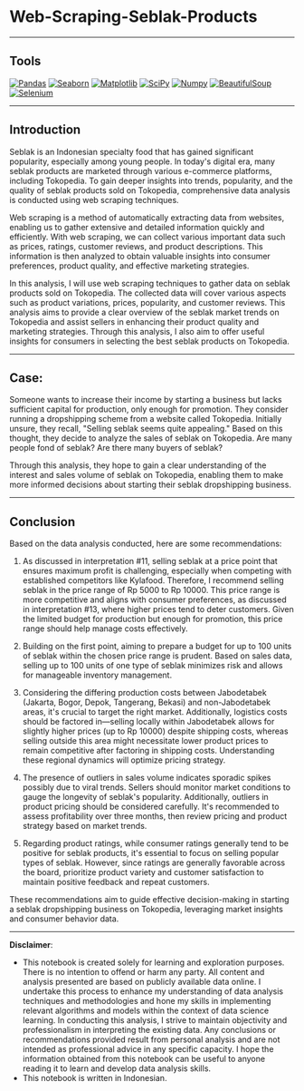 # Web-Scraping-Seblak-Products

---
## Tools
[<img src="https://img.shields.io/badge/Pandas-150458?style=for-the-badge&logo=pandas&logoColor=white" alt="Pandas" />](https://pandas.pydata.org/) [<img src="https://img.shields.io/badge/Seaborn-388E3C?style=for-the-badge&logo=seaborn&logoColor=white" alt="Seaborn" />](https://seaborn.pydata.org/) [<img src="https://img.shields.io/badge/Matplotlib-3776AB?style=for-the-badge&logo=matplotlib&logoColor=white" alt="Matplotlib" />](https://matplotlib.org/) [<img src="https://img.shields.io/badge/SciPy-8CAAE6?style=for-the-badge&logo=scipy&logoColor=white" alt="SciPy" />](https://www.scipy.org/) [<img src="https://img.shields.io/badge/Numpy-013243?style=for-the-badge&logo=numpy&logoColor=white" alt="Numpy" />](https://numpy.org/) [<img src="https://img.shields.io/badge/BeautifulSoup-430098?style=for-the-badge&logo=beautifulsoup&logoColor=white" alt="BeautifulSoup" />](https://www.crummy.com/software/BeautifulSoup/) [<img src="https://img.shields.io/badge/Selenium-43B02A?style=for-the-badge&logo=selenium&logoColor=white" alt="Selenium" />](https://www.selenium.dev/)

---

## Introduction

Seblak is an Indonesian specialty food that has gained significant popularity, especially among young people. In today's digital era, many seblak products are marketed through various e-commerce platforms, including Tokopedia. To gain deeper insights into trends, popularity, and the quality of seblak products sold on Tokopedia, comprehensive data analysis is conducted using web scraping techniques.

Web scraping is a method of automatically extracting data from websites, enabling us to gather extensive and detailed information quickly and efficiently. With web scraping, we can collect various important data such as prices, ratings, customer reviews, and product descriptions. This information is then analyzed to obtain valuable insights into consumer preferences, product quality, and effective marketing strategies.

In this analysis, I will use web scraping techniques to gather data on seblak products sold on Tokopedia. The collected data will cover various aspects such as product variations, prices, popularity, and customer reviews. This analysis aims to provide a clear overview of the seblak market trends on Tokopedia and assist sellers in enhancing their product quality and marketing strategies. Through this analysis, I also aim to offer useful insights for consumers in selecting the best seblak products on Tokopedia.

---

## Case:

Someone wants to increase their income by starting a business but lacks sufficient capital for production, only enough for promotion. They consider running a dropshipping scheme from a website called Tokopedia. Initially unsure, they recall, "Selling seblak seems quite appealing." Based on this thought, they decide to analyze the sales of seblak on Tokopedia. Are many people fond of seblak? Are there many buyers of seblak?

Through this analysis, they hope to gain a clear understanding of the interest and sales volume of seblak on Tokopedia, enabling them to make more informed decisions about starting their seblak dropshipping business.

---

## Conclusion
 
Based on the data analysis conducted, here are some recommendations:

1. As discussed in interpretation #11, selling seblak at a price point that ensures maximum profit is challenging, especially when competing with established competitors like Kylafood. Therefore, I recommend selling seblak in the price range of Rp 5000 to Rp 10000. This price range is more competitive and aligns with consumer preferences, as discussed in interpretation #13, where higher prices tend to deter customers. Given the limited budget for production but enough for promotion, this price range should help manage costs effectively.

2. Building on the first point, aiming to prepare a budget for up to 100 units of seblak within the chosen price range is prudent. Based on sales data, selling up to 100 units of one type of seblak minimizes risk and allows for manageable inventory management.

3. Considering the differing production costs between Jabodetabek (Jakarta, Bogor, Depok, Tangerang, Bekasi) and non-Jabodetabek areas, it's crucial to target the right market. Additionally, logistics costs should be factored in—selling locally within Jabodetabek allows for slightly higher prices (up to Rp 10000) despite shipping costs, whereas selling outside this area might necessitate lower product prices to remain competitive after factoring in shipping costs. Understanding these regional dynamics will optimize pricing strategy.

4. The presence of outliers in sales volume indicates sporadic spikes possibly due to viral trends. Sellers should monitor market conditions to gauge the longevity of seblak's popularity. Additionally, outliers in product pricing should be considered carefully. It's recommended to assess profitability over three months, then review pricing and product strategy based on market trends.

5. Regarding product ratings, while consumer ratings generally tend to be positive for seblak products, it's essential to focus on selling popular types of seblak. However, since ratings are generally favorable across the board, prioritize product variety and customer satisfaction to maintain positive feedback and repeat customers.

These recommendations aim to guide effective decision-making in starting a seblak dropshipping business on Tokopedia, leveraging market insights and consumer behavior data.

---

**Disclaimer**: 
- This notebook is created solely for learning and exploration purposes. There is no intention to offend or harm any party. All content and analysis presented are based on publicly available data online. I undertake this process to enhance my understanding of data analysis techniques and methodologies and hone my skills in implementing relevant algorithms and models within the context of data science learning. In conducting this analysis, I strive to maintain objectivity and professionalism in interpreting the existing data. Any conclusions or recommendations provided result from personal analysis and are not intended as professional advice in any specific capacity. I hope the information obtained from this notebook can be useful to anyone reading it to learn and develop data analysis skills.
- This notebook is written in Indonesian.


